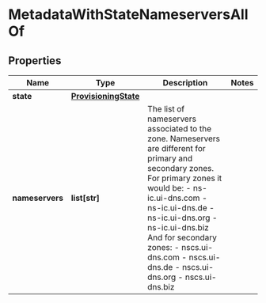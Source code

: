 # MetadataWithStateNameserversAllOf

## Properties
| Name | Type | Description | Notes |
| ------------ | ------------- | ------------- | ------------- |
| **state** | [**ProvisioningState**](ProvisioningState.md) |  |  |
| **nameservers** | **list[str]** | The list of nameservers associated to the zone.  Nameservers are different for primary and secondary zones. For primary zones it would be: - ns-ic.ui-dns.com - ns-ic.ui-dns.de - ns-ic.ui-dns.org - ns-ic.ui-dns.biz  And for secondary zones: - nscs.ui-dns.com - nscs.ui-dns.de - nscs.ui-dns.org - nscs.ui-dns.biz  |  |


